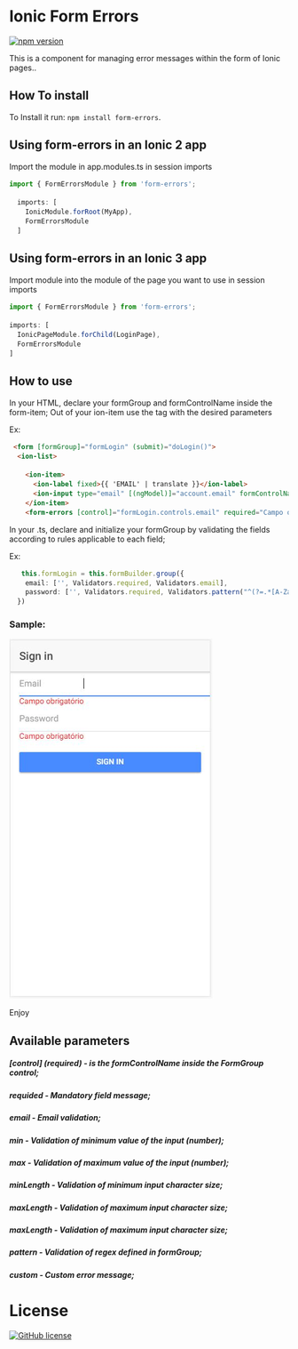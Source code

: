 # Ionic Form Errors
[![npm version](https://badge.fury.io/js/form-errors.svg)](https://badge.fury.io/js/form-errors)

This is a component for managing error messages within the form of Ionic pages..

## How To install

To Install it run:  `npm install form-errors`.


## Using form-errors in an Ionic 2 app

Import the module in app.modules.ts in session imports 

```typescript
import { FormErrorsModule } from 'form-errors';

  imports: [
    IonicModule.forRoot(MyApp),
    FormErrorsModule 
  ]
  ```

## Using form-errors in an Ionic 3 app

Import module into the module of the page you want to use in session imports 
  ```typescript  
  import { FormErrorsModule } from 'form-errors';

  imports: [
    IonicPageModule.forChild(LoginPage),
    FormErrorsModule
  ]
  ```


  ## How to use

  In your HTML, declare your formGroup and formControlName inside the form-item;
  Out of your ion-item use the <form-errors> tag with the desired parameters 

  Ex:

  ```html
   <form [formGroup]="formLogin" (submit)="doLogin()">
    <ion-list>

      <ion-item>
        <ion-label fixed>{{ 'EMAIL' | translate }}</ion-label>
        <ion-input type="email" [(ngModel)]="account.email" formControlName="email"></ion-input>
      </ion-item>
      <form-errors [control]="formLogin.controls.email" required="Campo obrigatório"></form-errors>
  ```

  In your .ts, declare and initialize your formGroup by validating the fields according to rules applicable to each field;

  Ex:

  ```typescript
     this.formLogin = this.formBuilder.group({
      email: ['', Validators.required, Validators.email],
      password: ['', Validators.required, Validators.pattern("^(?=.*[A-Za-z])(?=.*\d)[A-Za-z\d]{8,}$")], //Letters And numbers min 8 characters
    })
  ```
  
### Sample:
![alt text](https://github.com/andershow09/form-erorrs/blob/master/samples/sample.jpg)
  
Enjoy

## Available parameters 

##### [control] (required) - is the formControlName inside the FormGroup control;
##### requided             - Mandatory field message;
##### email                - Email validation;
##### min                  - Validation of minimum value of the input (number);
##### max                  - Validation of maximum value of the input (number);
##### minLength            - Validation of minimum input character size;
##### maxLength            - Validation of maximum input character size;
##### maxLength            - Validation of maximum input character size;
##### pattern              - Validation of regex defined in formGroup;
##### custom               - Custom error message;

# License
[![GitHub license](https://img.shields.io/github/license/andershow09/form-errors.svg)](https://github.com/andershow09/form-errors/blob/master/LICENSE)
  


